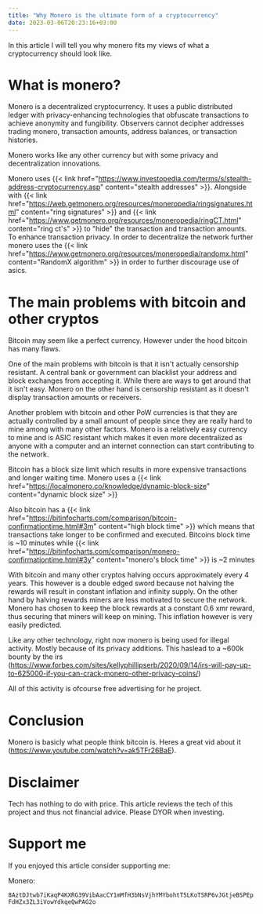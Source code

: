 ```yaml
---
title: "Why Monero is the ultimate form of a cryptocurrency"
date: 2023-03-06T20:23:16+03:00
---
```

In this article I will tell you why monero fits my views of what a cryptocurrency should look like.

# What is monero?
Monero is a decentralized cryptocurrency. It uses a public distributed ledger with privacy-enhancing technologies that obfuscate transactions to achieve anonymity and fungibility. Observers cannot decipher addresses trading monero, transaction amounts, address balances, or transaction histories.

Monero works like any other currency but with some privacy and decentralization innovations.

Monero uses {{< link href="https://www.investopedia.com/terms/s/stealth-address-cryptocurrency.asp" content="stealth addresses" >}}. Alongside with {{< link href="https://web.getmonero.org/resources/moneropedia/ringsignatures.html" content="ring signatures" >}} and {{< link href="https://www.getmonero.org/resources/moneropedia/ringCT.html" content="ring ct's" >}} to "hide" the transaction and transaction amounts. To enhance transaction privacy. In order to decentralize the network further monero uses the  {{< link href="https://www.getmonero.org/resources/moneropedia/randomx.html" content="RandomX algorithm" >}} in order to further discourage use of asics.

# The main problems with bitcoin and other cryptos
Bitcoin may seem like a perfect currency. However under the hood bitcoin has many flaws.

One of the main problems with bitcoin is that it isn't actually censorship resistant. A central bank or government can blacklist your address and block exchanges from accepting it. While there are ways to get around that it isn't easy. Monero on the other hand is censorship resistant as it doesn't display transaction amounts or receivers.

Another problem with bitcoin and other PoW currencies is that they are actually controlled by a small amount of people since they are really hard to mine among with many other factors. Monero is a relatively easy currency to mine and is ASIC resistant which makes it even more decentralized as anyone with a computer and an internet connection can start contributing to the network.

Bitcoin has a block size limit which results in more expensive transactions and longer waiting time. Monero uses a {{< link href="https://localmonero.co/knowledge/dynamic-block-size" content="dynamic block size" >}}

Also bitcoin has a {{< link href="https://bitinfocharts.com/comparison/bitcoin-confirmationtime.html#3m" content="high block time" >}} which means that transactions take longer to be confirmed and executed. Bitcoins block time is ~10 minutes while {{< link href="https://bitinfocharts.com/comparison/monero-confirmationtime.html#3y" content="monero's block time" >}} is ~2 minutes

With bitcoin and many other cryptos halving occurs approximately every 4 years. This however is a double edged sword because not halving the rewards will result in constant inflation and infinity supply. On the other hand by halving rewards miners are less motivated to secure the network. Monero has chosen to keep the block rewards at a constant 0.6 xmr reward, thus securing that miners will keep on mining. This inflation however is very easily predicted.

Like any other technology, right now monero is being used for illegal activity. Mostly because of its privacy additions. This haslead to a ~600k bounty by the irs (https://www.forbes.com/sites/kellyphillipserb/2020/09/14/irs-will-pay-up-to-625000-if-you-can-crack-monero-other-privacy-coins/)

All of this activity is ofcourse free advertising for he project.

# Conclusion
Monero is basicly what people think bitcoin is. Heres a great vid about it (https://www.youtube.com/watch?v=ak5TFr26BaE).

# Disclaimer
Tech has nothing to do with price. This article reviews the tech of this project and thus not financial advice. Please DYOR when investing.

# Support me
If you enjoyed this article consider supporting me:

Monero:

`8AztDJtwb7iKaqP4KXRG39VibAacCY1mMfH3bNsVjhYMYbohtT5LKoTSRP6vJGtjeBSPEpFdHZx3ZL3iVowYdkqeQwPAG2o`
